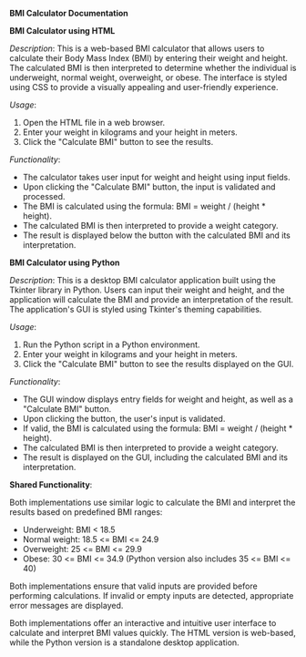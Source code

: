 **BMI Calculator Documentation**

**BMI Calculator using HTML**

*Description*: This is a web-based BMI calculator that allows users to calculate their Body Mass Index (BMI) by entering their weight and height. The calculated BMI is then interpreted to determine whether the individual is underweight, normal weight, overweight, or obese. The interface is styled using CSS to provide a visually appealing and user-friendly experience.

*Usage*:
1. Open the HTML file in a web browser.
2. Enter your weight in kilograms and your height in meters.
3. Click the "Calculate BMI" button to see the results.

*Functionality*:
- The calculator takes user input for weight and height using input fields.
- Upon clicking the "Calculate BMI" button, the input is validated and processed.
- The BMI is calculated using the formula: BMI = weight / (height * height).
- The calculated BMI is then interpreted to provide a weight category.
- The result is displayed below the button with the calculated BMI and its interpretation.

**BMI Calculator using Python**

*Description*: This is a desktop BMI calculator application built using the Tkinter library in Python. Users can input their weight and height, and the application will calculate the BMI and provide an interpretation of the result. The application's GUI is styled using Tkinter's theming capabilities.

*Usage*:
1. Run the Python script in a Python environment.
2. Enter your weight in kilograms and your height in meters.
3. Click the "Calculate BMI" button to see the results displayed on the GUI.

*Functionality*:
- The GUI window displays entry fields for weight and height, as well as a "Calculate BMI" button.
- Upon clicking the button, the user's input is validated.
- If valid, the BMI is calculated using the formula: BMI = weight / (height * height).
- The calculated BMI is then interpreted to provide a weight category.
- The result is displayed on the GUI, including the calculated BMI and its interpretation.

**Shared Functionality**:

Both implementations use similar logic to calculate the BMI and interpret the results based on predefined BMI ranges:
- Underweight: BMI < 18.5
- Normal weight: 18.5 <= BMI <= 24.9
- Overweight: 25 <= BMI <= 29.9
- Obese: 30 <= BMI <= 34.9 (Python version also includes 35 <= BMI <= 40)

Both implementations ensure that valid inputs are provided before performing calculations. If invalid or empty inputs are detected, appropriate error messages are displayed.

Both implementations offer an interactive and intuitive user interface to calculate and interpret BMI values quickly. The HTML version is web-based, while the Python version is a standalone desktop application.
